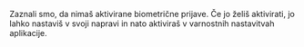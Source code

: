Zaznali smo, da nimaš aktivirane biometrične prijave. Če jo želiš aktivirati, jo lahko nastaviš v svoji napravi in ​​nato aktiviraš v varnostnih nastavitvah aplikacije.
